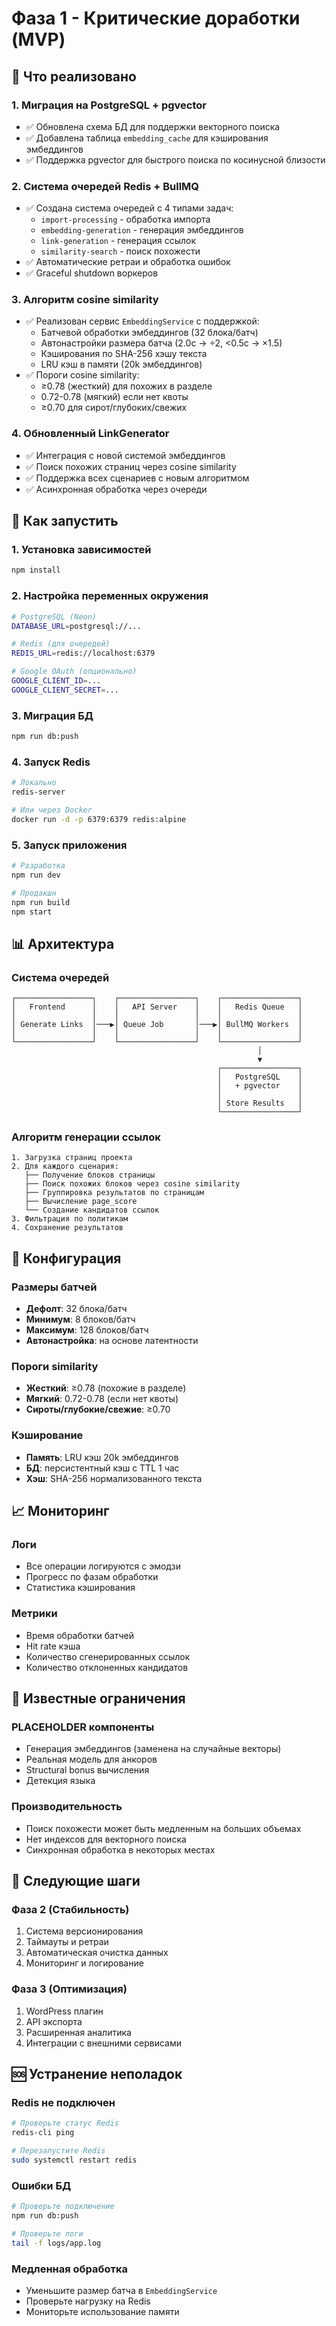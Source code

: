 # Фаза 1 - Критические доработки (MVP)

## 🎯 Что реализовано

### 1. **Миграция на PostgreSQL + pgvector**
- ✅ Обновлена схема БД для поддержки векторного поиска
- ✅ Добавлена таблица `embedding_cache` для кэширования эмбеддингов
- ✅ Поддержка pgvector для быстрого поиска по косинусной близости

### 2. **Система очередей Redis + BullMQ**
- ✅ Создана система очередей с 4 типами задач:
  - `import-processing` - обработка импорта
  - `embedding-generation` - генерация эмбеддингов
  - `link-generation` - генерация ссылок
  - `similarity-search` - поиск похожести
- ✅ Автоматические ретраи и обработка ошибок
- ✅ Graceful shutdown воркеров

### 3. **Алгоритм cosine similarity**
- ✅ Реализован сервис `EmbeddingService` с поддержкой:
  - Батчевой обработки эмбеддингов (32 блока/батч)
  - Автонастройки размера батча (2.0с → ÷2, <0.5с → ×1.5)
  - Кэширования по SHA-256 хэшу текста
  - LRU кэш в памяти (20k эмбеддингов)
- ✅ Пороги cosine similarity:
  - ≥0.78 (жесткий) для похожих в разделе
  - 0.72-0.78 (мягкий) если нет квоты
  - ≥0.70 для сирот/глубоких/свежих

### 4. **Обновленный LinkGenerator**
- ✅ Интеграция с новой системой эмбеддингов
- ✅ Поиск похожих страниц через cosine similarity
- ✅ Поддержка всех сценариев с новым алгоритмом
- ✅ Асинхронная обработка через очереди

## 🚀 Как запустить

### 1. Установка зависимостей
```bash
npm install
```

### 2. Настройка переменных окружения
```bash
# PostgreSQL (Neon)
DATABASE_URL=postgresql://...

# Redis (для очередей)
REDIS_URL=redis://localhost:6379

# Google OAuth (опционально)
GOOGLE_CLIENT_ID=...
GOOGLE_CLIENT_SECRET=...
```

### 3. Миграция БД
```bash
npm run db:push
```

### 4. Запуск Redis
```bash
# Локально
redis-server

# Или через Docker
docker run -d -p 6379:6379 redis:alpine
```

### 5. Запуск приложения
```bash
# Разработка
npm run dev

# Продакшн
npm run build
npm start
```

## 📊 Архитектура

### Система очередей
```
┌─────────────────┐    ┌─────────────────┐    ┌─────────────────┐
│   Frontend      │    │   API Server    │    │   Redis Queue   │
│                 │    │                 │    │                 │
│ Generate Links  │───▶│ Queue Job       │───▶│ BullMQ Workers  │
│                 │    │                 │    │                 │
└─────────────────┘    └─────────────────┘    └─────────────────┘
                                                       │
                                                       ▼
                                              ┌─────────────────┐
                                              │   PostgreSQL    │
                                              │   + pgvector    │
                                              │                 │
                                              │ Store Results   │
                                              └─────────────────┘
```

### Алгоритм генерации ссылок
```
1. Загрузка страниц проекта
2. Для каждого сценария:
   ├── Получение блоков страницы
   ├── Поиск похожих блоков через cosine similarity
   ├── Группировка результатов по страницам
   ├── Вычисление page_score
   └── Создание кандидатов ссылок
3. Фильтрация по политикам
4. Сохранение результатов
```

## 🔧 Конфигурация

### Размеры батчей
- **Дефолт**: 32 блока/батч
- **Минимум**: 8 блоков/батч
- **Максимум**: 128 блоков/батч
- **Автонастройка**: на основе латентности

### Пороги similarity
- **Жесткий**: ≥0.78 (похожие в разделе)
- **Мягкий**: 0.72-0.78 (если нет квоты)
- **Сироты/глубокие/свежие**: ≥0.70

### Кэширование
- **Память**: LRU кэш 20k эмбеддингов
- **БД**: персистентный кэш с TTL 1 час
- **Хэш**: SHA-256 нормализованного текста

## 📈 Мониторинг

### Логи
- Все операции логируются с эмодзи
- Прогресс по фазам обработки
- Статистика кэширования

### Метрики
- Время обработки батчей
- Hit rate кэша
- Количество сгенерированных ссылок
- Количество отклоненных кандидатов

## 🐛 Известные ограничения

### PLACEHOLDER компоненты
- Генерация эмбеддингов (заменена на случайные векторы)
- Реальная модель для анкоров
- Structural bonus вычисления
- Детекция языка

### Производительность
- Поиск похожести может быть медленным на больших объемах
- Нет индексов для векторного поиска
- Синхронная обработка в некоторых местах

## 🔄 Следующие шаги

### Фаза 2 (Стабильность)
1. Система версионирования
2. Таймауты и ретраи
3. Автоматическая очистка данных
4. Мониторинг и логирование

### Фаза 3 (Оптимизация)
1. WordPress плагин
2. API экспорта
3. Расширенная аналитика
4. Интеграции с внешними сервисами

## 🆘 Устранение неполадок

### Redis не подключен
```bash
# Проверьте статус Redis
redis-cli ping

# Перезапустите Redis
sudo systemctl restart redis
```

### Ошибки БД
```bash
# Проверьте подключение
npm run db:push

# Проверьте логи
tail -f logs/app.log
```

### Медленная обработка
- Уменьшите размер батча в `EmbeddingService`
- Проверьте нагрузку на Redis
- Мониторьте использование памяти





